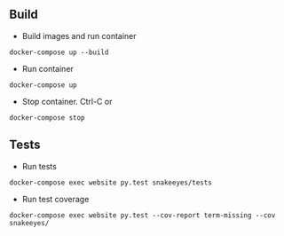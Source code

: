 ## Build
- Build images and run container
```
docker-compose up --build
```
- Run container
```
docker-compose up
```
- Stop container. Ctrl-C or
```
docker-compose stop
```

## Tests
- Run tests
```
docker-compose exec website py.test snakeeyes/tests
```
- Run test coverage
```
docker-compose exec website py.test --cov-report term-missing --cov snakeeyes/
```
